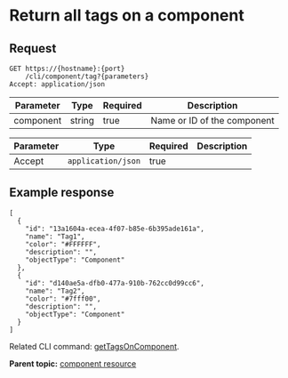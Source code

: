 # Return all tags on a component

## Request

```
GET https://{hostname}:{port}
    /cli/component/tag?{parameters}
Accept: application/json

```

|Parameter|Type|Required|Description|
|---------|----|--------|-----------|
|component|string|true|Name or ID of the component|

|Parameter|Type|Required|Description|
|---------|----|--------|-----------|
|Accept|`application/json`|true| |

## Example response

```
[
  {
    "id": "13a1604a-ecea-4f07-b85e-6b395ade161a",
    "name": "Tag1",
    "color": "#FFFFFF",
    "description": "",
    "objectType": "Component"
  },
  {
    "id": "d140ae5a-dfb0-477a-910b-762cc0d99cc6",
    "name": "Tag2",
    "color": "#7fff00",
    "description": "",
    "objectType": "Component"
  }
]
```

Related CLI command: [getTagsOnComponent](udclient_gettagsoncomponent.md).

**Parent topic:** [component resource](../../com.ibm.udeploy.api.doc/topics/rest_cli_component.md)

